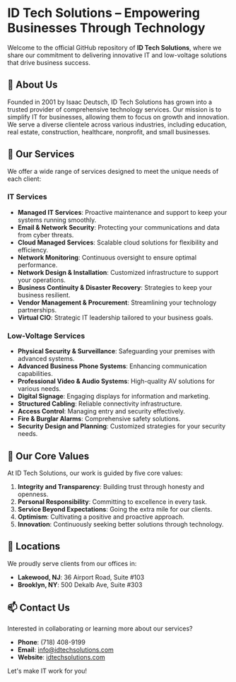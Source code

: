# ID Tech Solutions – Empowering Businesses Through Technology

Welcome to the official GitHub repository of **ID Tech Solutions**, where we share our commitment to delivering innovative IT and low-voltage solutions that drive business success.

## 🚀 About Us

Founded in 2001 by Isaac Deutsch, ID Tech Solutions has grown into a trusted provider of comprehensive technology services. Our mission is to simplify IT for businesses, allowing them to focus on growth and innovation. We serve a diverse clientele across various industries, including education, real estate, construction, healthcare, nonprofit, and small businesses.

## 💼 Our Services

We offer a wide range of services designed to meet the unique needs of each client:

### IT Services

- **Managed IT Services**: Proactive maintenance and support to keep your systems running smoothly.
- **Email & Network Security**: Protecting your communications and data from cyber threats.
- **Cloud Managed Services**: Scalable cloud solutions for flexibility and efficiency.
- **Network Monitoring**: Continuous oversight to ensure optimal performance.
- **Network Design & Installation**: Customized infrastructure to support your operations.
- **Business Continuity & Disaster Recovery**: Strategies to keep your business resilient.
- **Vendor Management & Procurement**: Streamlining your technology partnerships.
- **Virtual CIO**: Strategic IT leadership tailored to your business goals.

### Low-Voltage Services

- **Physical Security & Surveillance**: Safeguarding your premises with advanced systems.
- **Advanced Business Phone Systems**: Enhancing communication capabilities.
- **Professional Video & Audio Systems**: High-quality AV solutions for various needs.
- **Digital Signage**: Engaging displays for information and marketing.
- **Structured Cabling**: Reliable connectivity infrastructure.
- **Access Control**: Managing entry and security effectively.
- **Fire & Burglar Alarms**: Comprehensive safety solutions.
- **Security Design and Planning**: Customized strategies for your security needs.

## 🌟 Our Core Values

At ID Tech Solutions, our work is guided by five core values:

1. **Integrity and Transparency**: Building trust through honesty and openness.
2. **Personal Responsibility**: Committing to excellence in every task.
3. **Service Beyond Expectations**: Going the extra mile for our clients.
4. **Optimism**: Cultivating a positive and proactive approach.
5. **Innovation**: Continuously seeking better solutions through technology.

## 📍 Locations

We proudly serve clients from our offices in:

- **Lakewood, NJ**: 36 Airport Road, Suite #103
- **Brooklyn, NY**: 500 Dekalb Ave, Suite #303

## 📫 Contact Us

Interested in collaborating or learning more about our services?

- **Phone**: (718) 408-9199
- **Email**: info@idtechsolutions.com
- **Website**: [idtechsolutions.com](https://www.idtechsolutions.com/)

Let's make IT work for you!
